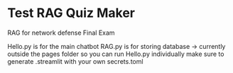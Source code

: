 # Test RAG Quiz Maker
RAG for network defense Final Exam

Hello.py is for the main chatbot
RAG.py is for storing database -> currently outside the pages folder so you can run Hello.py individually
make sure to generate .streamlit with your own secrets.toml
